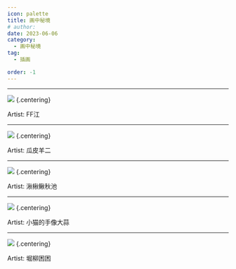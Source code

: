 ```yaml
---
icon: palette
title: 画中秘境
# author: 
date: 2023-06-06
category:
  - 画中秘境
tag:
  - 插画

order: -1
---
```

<!-- more -->

---

![](./res/illustration/独立插_诞生（FF江）.webp) {.centering}

Artist: FF江

---

![](./res/illustration/独立插_嵯峨（瓜皮羊二）.webp) {.centering}

Artist: 瓜皮羊二

---

![](./res/illustration/日暮(湫楸鳅秋池).webp) {.centering}

Artist: 湫楸鳅秋池

---

![](./res/illustration/独立插_园丁（香港的痛苦王八）.webp) {.centering}

Artist: 小猫的手像大蒜

---

![](./res/illustration/远牙_独立插_堀柳困困.webp) {.centering}

Artist: 堀柳困困
<FakeAds />
